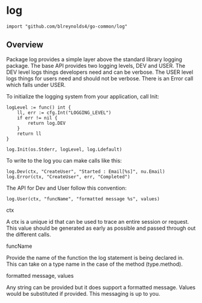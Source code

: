 

# log
`import "github.com/blreynolds4/go-common/log"`

## Overview
Package log provides a simple layer above the standard library logging package.
The base API provides two logging levels, DEV and USER. The DEV level logs things
developers need and can be verbose. The USER level logs things for users need
and should not be verbose. There is an Error call which falls under USER.

To initialize the logging system from your application, call Init:


	logLevel := func() int {
		ll, err := cfg.Int("LOGGING_LEVEL")
		if err != nil {
			return log.DEV
		}
		return ll
	}
	
	log.Init(os.Stderr, logLevel, log.Ldefault)

To write to the log you can make calls like this:


	log.Dev(ctx, "CreateUser", "Started : Email[%s]", nu.Email)
	log.Error(ctx, "CreateUser", err, "Completed")

The API for Dev and User follow this convention:


	log.User(ctx, "funcName", "formatted message %s", values)

ctx

A ctx is a unique id that can be used to trace an entire session or
request. This value should be generated as early as possible and passed
through out the different calls.

funcName

Provide the name of the function the log statement is being declared in. This
can take on a type name in the case of the method (type.method).

formatted message, values

Any string can be provided but it does support a formatted message. Values
would be substituted if provided. This messaging is up to you.
